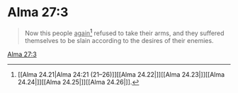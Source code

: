 # Alma 27:3

> Now this people <u>again</u>[^a] refused to take their arms, and they suffered themselves to be slain according to the desires of their enemies.

[Alma 27:3](https://www.churchofjesuschrist.org/study/scriptures/bofm/alma/27?lang=eng&id=p3#p3)


[^a]: [[Alma 24.21|Alma 24:21 (21–26)]][[Alma 24.22|]][[Alma 24.23|]][[Alma 24.24|]][[Alma 24.25|]][[Alma 24.26|]].  
